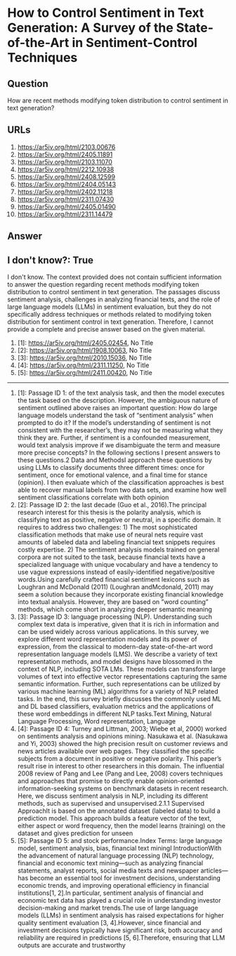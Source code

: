 # How to Control Sentiment in Text Generation: A Survey of the State-of-the-Art in Sentiment-Control Techniques

## Question

How are recent methods modifying token distribution to control sentiment in text generation?

## URLs

1. https://ar5iv.org/html/2103.00676
2. https://ar5iv.org/html/2405.11891
3. https://ar5iv.org/html/2103.11070
4. https://ar5iv.org/html/2212.10938
5. https://ar5iv.org/html/2408.12599
6. https://ar5iv.org/html/2404.05143
7. https://ar5iv.org/html/2402.11218
8. https://ar5iv.org/html/2311.07430
9. https://ar5iv.org/html/2405.01490
10. https://ar5iv.org/html/2311.14479

## Answer

## I don't know?: True

I don't know. The context provided does not contain sufficient information to answer the question regarding recent methods modifying token distribution to control sentiment in text generation. The passages discuss sentiment analysis, challenges in analyzing financial texts, and the role of large language models (LLMs) in sentiment evaluation, but they do not specifically address techniques or methods related to modifying token distribution for sentiment control in text generation. Therefore, I cannot provide a complete and precise answer based on the given material.

1. [1]:  https://ar5iv.org/html/2405.02454, No Title
2. [2]:  https://ar5iv.org/html/1908.10063, No Title
3. [3]:  https://ar5iv.org/html/2010.15036, No Title
4. [4]:  https://ar5iv.org/html/2311.11250, No Title
5. [5]:  https://ar5iv.org/html/2411.00420, No Title
---
1. [1]:  Passage ID 1: of the text analysis task, and then the model executes the task based on the description. However, the ambiguous nature of sentiment outlined above raises an important question: How do large language models understand the task of “sentiment analysis” when prompted to do it? If the model’s understanding of sentiment is not consistent with the researcher’s, they may not be measuring what they think they are. Further, if sentiment is a confounded measurement, would text analysis improve if we disambiguate the term and measure more precise concepts? In the following sections I present answers to these questions.2 Data and MethodsI approach these questions by using LLMs to classify documents three different times: once for sentiment, once for emotional valence, and a final time for stance (opinion). I then evaluate which of the classification approaches is best able to recover manual labels from two data sets, and examine how well sentiment classifications correlate with both opinion
2. [2]:  Passage ID 2: the last decade (Guo et al., 2016).The principal research interest for this thesis is the polarity analysis, which is classifying text as positive, negative or neutral, in a specific domain. It requires to address two challenges: 1) The most sophisticated classification methods that make use of neural nets require vast amounts of labeled data and labeling financial text snippets requires costly expertise. 2) The sentiment analysis models trained on general corpora are not suited to the task, because financial texts have a specialized language with unique vocabulary and have a tendency to use vague expressions instead of easily-identified negative/positive words.Using carefully crafted financial sentiment lexicons such as Loughran and McDonald (2011) (Loughran andMcdonald, 2011) may seem a solution because they incorporate existing financial knowledge into textual analysis. However, they are based on ”word counting” methods, which come short in analyzing deeper semantic meaning
3. [3]:  Passage ID 3: language processing (NLP). Understanding such complex text data is imperative, given that it is rich in information and can be used widely across various applications. In this survey, we explore different word representation models and its power of expression, from the classical to modern-day state-of-the-art word representation language models (LMS). We describe a variety of text representation methods, and model designs have blossomed in the context of NLP, including SOTA LMs. These models can transform large volumes of text into effective vector representations capturing the same semantic information. Further, such representations can be utilized by various machine learning (ML) algorithms for a variety of NLP related tasks. In the end, this survey briefly discusses the commonly used ML and DL based classifiers, evaluation metrics and the applications of these word embeddings in different NLP tasks.Text Mining, Natural Language Processing, Word representation, Language
4. [4]:  Passage ID 4: Turney and Littman, 2003; Wiebe et al, 2000) worked on sentiments analysis and opinions mining. Nasukawa et al. (Nasukawa and Yi, 2003) showed the high precision result on customer reviews and news articles available over web pages. They classified the specific subjects from a document in positive or negative polarity. This paper’s result rise in interest to other researchers in this domain. The influential 2008 review of Pang and Lee (Pang and Lee, 2008) covers techniques and approaches that promise to directly enable opinion-oriented information-seeking systems on benchmark datasets in recent research. Here, we discuss sentiment analysis in NLP, including its different methods, such as supervised and unsupervised.2.1.1 Supervised ApproachIt is based on the annotated dataset (labeled data) to build a prediction model. This approach builds a feature vector of the text, either aspect or word frequency, then the model learns (training) on the dataset and gives prediction for unseen
5. [5]:  Passage ID 5: and stock performance.Index Terms: large language model, sentiment analysis, bias, financial text miningI IntroductionWith the advancement of natural language processing (NLP) technology, financial and economic text mining—such as analyzing financial statements, analyst reports, social media texts and newspaper articles—has become an essential tool for investment decisions, understanding economic trends, and improving operational efficiency in financial institutions[1, 2].In particular, sentiment analysis of financial and economic text data has played a crucial role in understanding investor decision-making and market trends.The use of large language models (LLMs) in sentiment analysis has raised expectations for higher quality sentiment evaluation [3, 4].However, since financial and investment decisions typically have significant risk, both accuracy and reliability are required in predictions [5, 6].Therefore, ensuring that LLM outputs are accurate and trustworthy